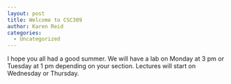 ```yaml
---
layout: post
title: Welcome to CSC309
author: Karen Reid
categories:
  - Uncategorized
---
```


I hope you all had a good summer. We will have a lab on Monday at 3 pm or Tuesday at 1 pm depending on your section. Lectures will start on Wednesday or Thursday.
